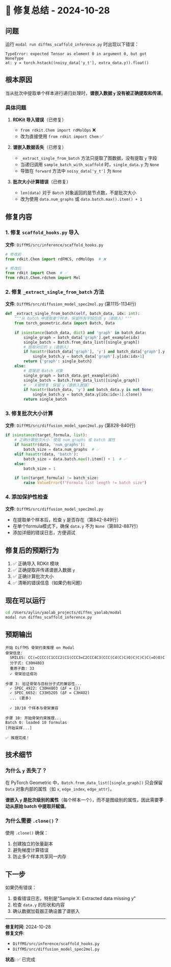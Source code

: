 # 🔧 修复总结 - 2024-10-28

## 问题

运行 `modal run diffms_scaffold_inference.py` 时出现以下错误：

```
TypeError: expected Tensor as element 0 in argument 0, but got NoneType
at: y = torch.hstack((noisy_data['y_t'], extra_data.y)).float()
```

## 根本原因

当从批次中提取单个样本进行递归处理时，**谱嵌入数据 `y` 没有被正确提取和传递**。

### 具体问题

1. **RDKit 导入错误**（已修复）
   - `from rdkit.Chem import rdMolOps` ❌
   - 改为直接使用 `from rdkit import Chem` ✅

2. **谱嵌入数据丢失**（已修复）
   - `_extract_single_from_batch` 方法只提取了图数据，没有提取 `y` 字段
   - 当递归调用 `sample_batch_with_scaffold` 时，`single_data.y` 为 `None`
   - 导致在 `forward` 方法中 `noisy_data['y_t']` 为 `None`

3. **批次大小计算错误**（已修复）
   - `len(data)` 对于 `Batch` 对象返回的是节点数，不是批次大小
   - 改为使用 `data.num_graphs` 或 `data.batch.max().item() + 1`

## 修复内容

### 1. 修复 `scaffold_hooks.py` 导入

**文件**: `DiffMS/src/inference/scaffold_hooks.py`

```python
# 修改前
from rdkit.Chem import rdFMCS, rdMolOps  # ❌

# 修改后
from rdkit import Chem  # ✅
from rdkit.Chem.rdchem import Mol
```

### 2. 修复 `_extract_single_from_batch` 方法

**文件**: `DiffMS/src/diffusion_model_spec2mol.py` (第1115-1134行)

```python
def _extract_single_from_batch(self, batch_data, idx: int):
    """从 batch 中提取单个样本，保留所有字段包括 y（谱嵌入）"""
    from torch_geometric.data import Batch, Data
    
    if isinstance(batch_data, dict) and 'graph' in batch_data:
        single_graph = batch_data['graph'].get_example(idx)
        single_batch = Batch.from_data_list([single_graph])
        # 提取对应的 y（谱嵌入）
        if hasattr(batch_data['graph'], 'y') and batch_data['graph'].y is not None:
            single_batch.y = batch_data['graph'].y[idx:idx+1]
        return {'graph': single_batch}
    else:
        # 直接是 Batch 对象
        single_graph = batch_data.get_example(idx)
        single_batch = Batch.from_data_list([single_graph])
        # ✅ 关键修复：保留 y（谱嵌入数据）
        if hasattr(batch_data, 'y') and batch_data.y is not None:
            single_batch.y = batch_data.y[idx:idx+1].clone()
        return single_batch
```

### 3. 修复批次大小计算

**文件**: `DiffMS/src/diffusion_model_spec2mol.py` (第828-840行)

```python
if isinstance(target_formula, list):
    # 正确计算批次大小：使用 num_graphs 或 batch 属性
    if hasattr(data, 'num_graphs'):
        batch_size = data.num_graphs  # ✅
    elif hasattr(data, 'batch'):
        batch_size = data.batch.max().item() + 1  # ✅
    else:
        batch_size = 1
    
    if len(target_formula) != batch_size:
        raise ValueError(f"Formula list length != batch size")
```

### 4. 添加保护性检查

**文件**: `DiffMS/src/diffusion_model_spec2mol.py`

- 在提取单个样本后，检查 `y` 是否存在（第842-849行）
- 在单个formula模式下，确保 `data.y` 不为 `None`（第882-887行）
- 添加详细的错误日志，方便调试

## 修复后的预期行为

1. ✅ 正确导入 RDKit 模块
2. ✅ 正确提取并传递谱嵌入数据 `y`
3. ✅ 正确计算批次大小
4. ✅ 清晰的错误信息（如果仍有问题）

## 现在可以运行

```bash
cd /Users/aylin/yaolab_projects/diffms_yaolab/modal
modal run diffms_scaffold_inference.py
```

## 预期输出

```
开始 DiffMS 骨架约束推理 on Modal
骨架信息:
  SMILES: CC(=CCCC(C1CCC2(C1(CCC3=C2CCC4C3(CCC(C4(C)C)O)C)C)C)C(=O)O)C
  分子式: C30H48O3
  重原子数: 33
  ✓ 骨架验证成功

步骤 3: 验证骨架与目标分子式的兼容性...
  ✓ SPEC_4922: C30H48O3 (ΔF = {})
  ✓ SPEC_6652: C33H52O5 (ΔF = C3H4O2)
  ... (更多)

  ✓ 10/10 个样本与骨架兼容

步骤 10: 开始骨架约束推理...
Batch 0: loaded 10 formulas
[开始采样...]

✅ 推理完成！
```

## 技术细节

### 为什么 `y` 丢失了？

在 PyTorch Geometric 中，`Batch.from_data_list([single_graph])` 只会保留 `Data` 对象内部的属性（如 `x`, `edge_index`, `edge_attr`）。

**谱嵌入 `y` 是批次级别的属性**（每个样本一个），而不是图级别的属性，因此需要**手动从原始 batch 中提取并赋值**。

### 为什么需要 `.clone()`？

使用 `.clone()` 确保：
1. 创建独立的张量副本
2. 避免梯度计算错误
3. 防止多个样本共享同一内存

## 下一步

如果仍有错误：
1. 查看错误日志，特别是"Sample X: Extracted data missing y"
2. 检查 `data.y` 的形状和内容
3. 确认数据加载器正确设置了谱嵌入

---

**修复时间**: 2024-10-28  
**修复文件**: 
- `DiffMS/src/inference/scaffold_hooks.py`
- `DiffMS/src/diffusion_model_spec2mol.py`

**状态**: ✅ 已完成

